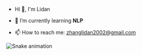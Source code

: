 - Hi 👋, I'm Lidan

- 🌱 I’m currently learning **NLP**

- 📫 How to reach me: zhanglidan2002@gmail.com

<img src="https://raw.githubusercontent.com/Lidan0241/Lidan0241/output/snake.svg" alt="Snake animation" />


